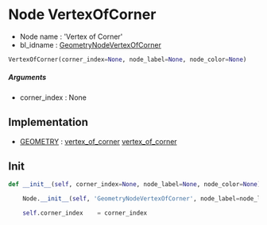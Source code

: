 # Node VertexOfCorner

- Node name : 'Vertex of Corner'
- bl_idname : [GeometryNodeVertexOfCorner](https://docs.blender.org/api/current/bpy.types.GeometryNodeVertexOfCorner.html)


``` python
VertexOfCorner(corner_index=None, node_label=None, node_color=None)
```
##### Arguments

- corner_index : None

## Implementation

- [GEOMETRY](/docs/GeoNodes/socket_GEOMETRY.md) : [vertex_of_corner](/docs/GeoNodes/socket_GEOMETRY.md#vertex_of_corner) [vertex_of_corner](/docs/GeoNodes/socket_GEOMETRY.md#vertex_of_corner)

## Init

``` python
def __init__(self, corner_index=None, node_label=None, node_color=None):

    Node.__init__(self, 'GeometryNodeVertexOfCorner', node_label=node_label, node_color=node_color)

    self.corner_index    = corner_index
```
